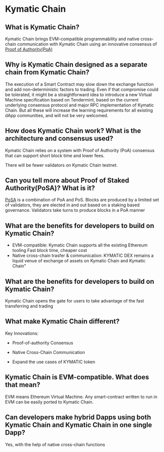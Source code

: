 # Kymatic Chain

## What is Kymatic Chain?

Kymatic Chain brings EVM-compatible programmability and native cross-chain communication with Kymatic Chain using an innovative consensus of [Proof of Authority(PoA)](../../smart-chain/guides/concepts/consensus.md)

## Why is Kymatic Chain designed as a separate chain from Kymatic Chain?

The execution of a Smart Contract may slow down the exchange function and add non-deterministic factors to trading. Even if that compromise could be tolerated, it might be a straightforward idea to introduce a new Virtual Machine specification based on Tendermint, based on the current underlying consensus protocol and major RPC implementation of Kymatic Chain. But all these will increase the learning requirements for all existing dApp communities, and will not be very welcomed.

## How does Kymatic Chain work? What is the architecture and consensus used?

Kymatic Chain relies on a system with Proof of Authority (PoA) consensus that can support short block time and lower fees.

There will be fewer validators on Kymatic Chain testnet.

## Can you tell more about Proof of Staked Authority(PoSA)? What is it?

[PoSA](../../smart-chain/guides/concepts/consensus.md) is a combination of PoA and PoS. Blocks are produced by a limited set of validators, they are elected in and out based on a staking based governance. Validators take turns to produce blocks in a PoA manner

## What are the benefits for developers to build on Kymatic Chain?

* EVM-compatible: Kymatic Chain supports all the existing Ethereum tooling
Fast block time, cheaper cost
* Native cross-chain trasfer & communication: KYMATIC DEX remains a liquid venue of exchange of assets on Kymatic Chain and Kymatic Chain"

## What are the benefits for developers to build on Kymatic Chain?

Kymatic Chain opens the gate for users to take advantage of the fast transferring and trading

## What make Kymatic Chain different?

Key Innovations:

* Proof-of-authority Consensus

* Native Cross-Chain Communication

* Expand the use cases of KYMATIC token

## Kymatic Chain is EVM-compatible. What does that mean?

EVM means Ethereum Virtual Machine. Any smart-contract written to run in EVM can be easily ported to Kymatic Chain.

## Can developers make hybrid Dapps using both Kymatic Chain and Kymatic Chain in one single Dapp?

Yes, with the help of native cross-chain functions